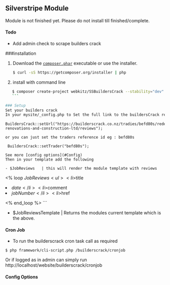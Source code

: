 ## Silverstripe Module ##

Module is not finished yet. Please do not install till finished/complete.

#### Todo 
- Add admin check to scrape builders crack

###installation

1. Download the [`composer.phar`](https://getcomposer.org/composer.phar) executable or use the installer.

    ``` sh
    $ curl -sS https://getcomposer.org/installer | php
    ```

2. install with command line 
 ``` sh
    $ composer create-project webkitz/SSBuildersCrack --stability="dev"
    ```

### Setup
Set your builders crack 
In your mysite/_config.php to Set the full link to the buildersCrack review do the following 
 ```
    BuildersCrack::setUrl("https://builderscrack.co.nz/tradies/befd80s/redefine-renovations-and-construction-ltd/reviews");
 ```
 or you can just set the traders reference id eg : befd80s
  ```
     BuildersCrack::setTrader("befd80s");
  ```
See more [config options](#Config)
Then in your template add the following

- $JobReviews   | this will render the module template with reviews
 ```
<% loop $JobReviews %>
    <ul>
        <li>$title</li>
        <li>$date</li>
        <li>$comment</li>
        <li>$jobNumber</li>
        <li>$href</li>
    </ul>

<% end_loop %>
    ```
    
- $JobReviewsTemplate | Returns the modules current template which is the above.

#### Cron Job 
- To run the builderscrack cron task call as required 
 ```
 $ php framework/cli-script.php /builderscrack/cronjob
  ```
Or if logged as in admin can simply run http://localhost/website/builderscrack/cronjob


#### Config Options
